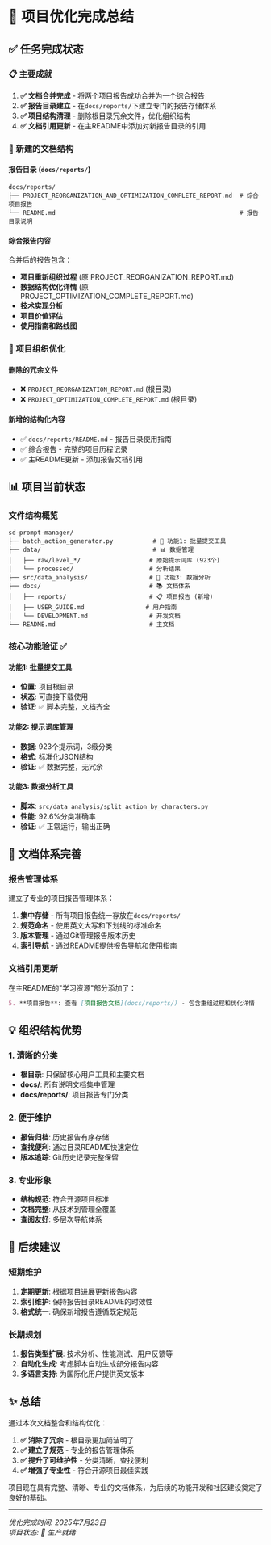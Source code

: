 # 🎉 项目优化完成总结

## ✅ 任务完成状态

### 📋 主要成就
1. **✅ 文档合并完成** - 将两个项目报告成功合并为一个综合报告
2. **✅ 报告目录建立** - 在`docs/reports/`下建立专门的报告存储体系
3. **✅ 项目结构清理** - 删除根目录冗余文件，优化组织结构
4. **✅ 文档引用更新** - 在主README中添加对新报告目录的引用

### 📁 新建的文档结构

#### 报告目录 (`docs/reports/`)
```
docs/reports/
├── PROJECT_REORGANIZATION_AND_OPTIMIZATION_COMPLETE_REPORT.md  # 综合项目报告
└── README.md                                                   # 报告目录说明
```

#### 综合报告内容
合并后的报告包含：
- **项目重新组织过程** (原 PROJECT_REORGANIZATION_REPORT.md)
- **数据结构优化详情** (原 PROJECT_OPTIMIZATION_COMPLETE_REPORT.md)  
- **技术实现分析**
- **项目价值评估**
- **使用指南和路线图**

### 🔄 项目组织优化

#### 删除的冗余文件
- ❌ `PROJECT_REORGANIZATION_REPORT.md` (根目录)
- ❌ `PROJECT_OPTIMIZATION_COMPLETE_REPORT.md` (根目录)

#### 新增的结构化内容
- ✅ `docs/reports/README.md` - 报告目录使用指南
- ✅ 综合报告 - 完整的项目历程记录
- ✅ 主README更新 - 添加报告文档引用

## 📊 项目当前状态

### 文件结构概览
```
sd-prompt-manager/
├── batch_action_generator.py           # 🎯 功能1: 批量提交工具
├── data/                               # 📊 数据管理
│   ├── raw/level_*/                   # 原始提示词库 (923个)
│   └── processed/                     # 分析结果
├── src/data_analysis/                 # 🔧 功能3: 数据分析
├── docs/                              # 📚 文档体系
│   ├── reports/                       # 📋 项目报告 (新增)
│   ├── USER_GUIDE.md                 # 用户指南
│   └── DEVELOPMENT.md                 # 开发文档
└── README.md                          # 主文档
```

### 核心功能验证 ✅

#### 功能1: 批量提交工具
- **位置**: 项目根目录
- **状态**: 可直接下载使用
- **验证**: ✅ 脚本完整，文档齐全

#### 功能2: 提示词库管理  
- **数据**: 923个提示词，3级分类
- **格式**: 标准化JSON结构
- **验证**: ✅ 数据完整，无冗余

#### 功能3: 数据分析工具
- **脚本**: `src/data_analysis/split_action_by_characters.py`
- **性能**: 92.6%分类准确率
- **验证**: ✅ 正常运行，输出正确

## 🎯 文档体系完善

### 报告管理体系
建立了专业的项目报告管理体系：

1. **集中存储** - 所有项目报告统一存放在`docs/reports/`
2. **规范命名** - 使用英文大写和下划线的标准命名
3. **版本管理** - 通过Git管理报告版本历史
4. **索引导航** - 通过README提供报告导航和使用指南

### 文档引用更新
在主README的"学习资源"部分添加了：
```markdown
5. **项目报告**: 查看 [项目报告文档](docs/reports/) - 包含重组过程和优化详情
```

## 💡 组织结构优势

### 1. 清晰的分类
- **根目录**: 只保留核心用户工具和主要文档
- **docs/**: 所有说明文档集中管理
- **docs/reports/**: 项目报告专门分类

### 2. 便于维护
- **报告归档**: 历史报告有序存储
- **查找便利**: 通过目录README快速定位
- **版本追踪**: Git历史记录完整保留

### 3. 专业形象
- **结构规范**: 符合开源项目标准
- **文档完整**: 从技术到管理全覆盖
- **查阅友好**: 多层次导航体系

## 🔄 后续建议

### 短期维护
1. **定期更新**: 根据项目进展更新报告内容
2. **索引维护**: 保持报告目录README的时效性
3. **格式统一**: 确保新增报告遵循既定规范

### 长期规划
1. **报告类型扩展**: 技术分析、性能测试、用户反馈等
2. **自动化生成**: 考虑脚本自动生成部分报告内容
3. **多语言支持**: 为国际化用户提供英文版本

## ✨ 总结

通过本次文档整合和结构优化：

1. **✅ 消除了冗余** - 根目录更加简洁明了
2. **✅ 建立了规范** - 专业的报告管理体系
3. **✅ 提升了可维护性** - 分类清晰，查找便利
4. **✅ 增强了专业性** - 符合开源项目最佳实践

项目现在具有完整、清晰、专业的文档体系，为后续的功能开发和社区建设奠定了良好的基础。

---

*优化完成时间: 2025年7月23日*  
*项目状态: 🎯 生产就绪*
